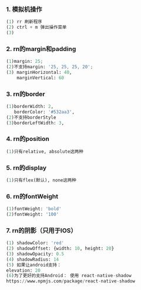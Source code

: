 ### 1. 模拟机操作
``` python
(1) rr 刷新程序
(2) ctrl + m 弹出操作菜单
(3) 
```
### 2. rn的margin和padding
``` python
(1)margin: 25;
(2)不支持margin: '25, 25, 25, 20';
(3) marginHorizontal: 40,
    marginVertical: 60
```
### 3. rn的border
``` python
(1)borderWidth: 2,
   borderColor: '#532aa3',
(2)不支持borderStyle
(3)borderLeftWidth: 3,
```
### 4. rn的position
``` python
(1)只有relative, absolute这两种
```
### 5. rn的display
``` python
(1)只有flex(默认), none这两种
```
### 6. rn的fontWeight
``` python
(1)fontWeight: 'bold'
(2)fontWeight: '100'
```
### 7. rn的阴影（只用于IOS）
``` python
(1) shadowColor: 'red'
(2) shadowOffset: {width: 10, height: 20}
(3) shadowOpacity: 0.5
(4) shadowRadius: 14
(5) 如果让android支持：
elevation: 20
(6)为了更好的支持Android： 使用 react-native-shadow
https://www.npmjs.com/package/react-native-shadow
```